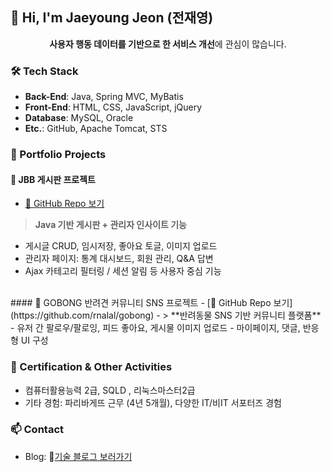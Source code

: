 ## 👋 Hi, I'm Jaeyoung Jeon (전재영)
<p align="center"> <strong>사용자 행동 데이터를 기반으로 한 서비스 개선</strong>에 관심이 많습니다.</p>

### 🛠️ Tech Stack
- **Back-End**: Java, Spring MVC, MyBatis
- **Front-End**: HTML, CSS, JavaScript, jQuery
- **Database**: MySQL, Oracle
- **Etc.**: GitHub, Apache Tomcat, STS

### 📁 Portfolio Projects
#### 🧷 JBB 게시판 프로젝트
- [🔗 GitHub Repo 보기](https://github.com/rnalal/JBB)
> **Java 기반 게시판 + 관리자 인사이트 기능**
- 게시글 CRUD, 임시저장, 좋아요 토글, 이미지 업로드
- 관리자 페이지: 통계 대시보드, 회원 관리, Q&A 답변
- Ajax 카테고리 필터링 / 세션 알림 등 사용자 중심 기능
<br>
#### 🧷 GOBONG 반려견 커뮤니티 SNS 프로젝트
- [🔗 GitHub Repo 보기](https://github.com/rnalal/gobong)
- > **반려동물 SNS 기반 커뮤니티 플랫폼**
- 유저 간 팔로우/팔로잉, 피드 좋아요, 게시물 이미지 업로드
- 마이페이지, 댓글, 반응형 UI 구성

### 🧩 Certification & Other Activities
- 컴퓨터활용능력 2급, SQLD , 리눅스마스터2급
- 기타 경험: 파리바게뜨 근무 (4년 5개월), 다양한 IT/비IT 서포터즈 경험

### 📫 Contact
- Blog: 🔗[기술 블로그 보러가기](https://velog.io/@youngk8251/posts)
<!--
**rnalal/rnalal** is a ✨ _special_ ✨ repository because its `README.md` (this file) appears on your GitHub profile.

Here are some ideas to get you started:

- 🔭 I’m currently working on ...
- 🌱 I’m currently learning ...
- 👯 I’m looking to collaborate on ...
- 🤔 I’m looking for help with ...
- 💬 Ask me about ...
- 📫 How to reach me: ...
- 😄 Pronouns: ...
- ⚡ Fun fact: ...
-->
